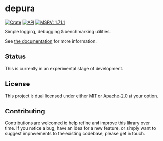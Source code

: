 # depura

[![Crate](https://img.shields.io/crates/v/depura.svg)](https://crates.io/crates/depura)
[![API](https://docs.rs/depura/badge.svg)](https://docs.rs/depura/)
[![MSRV: 1.71.1](https://flat.badgen.net/badge/MSRV/1.71.1/purple)](https://releases.rs/docs/1.71.1/)

Simple logging, debugging & benchmarking utilities.

See [the documentation](https://docs.rs/depura/) for more information.

## Status

This is currently in an experimental stage of development.

## License
This project is dual licensed under either [MIT](LICENSE-MIT)
or [Apache-2.0](LICENSE-APACHE) at your option.

## Contributing

Contributions are welcomed to help refine and improve this library over time.
If you notice a bug, have an idea for a new feature, or simply want to suggest
improvements to the existing codebase, please get in touch.
